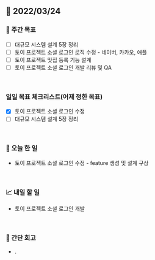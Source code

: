 ## 📅 2022/03/24


### 👏 주간 목표

- [ ] 대규모 시스템 설계 5장 정리
- [ ] 토이 프로젝트 소셜 로그인 로직 수정 - 네이버, 카카오, 애플 
- [ ] 토이 프로젝트 맛집 등록 기능 설계 
- [ ] 토이 프로젝트 소셜 로그인 개발 리뷰 및 QA

<br/>

### 일일 목표 체크리스트(어제 정한 목표)

- [x] 토이 프로젝트 소셜 로그인 수정
- [ ] 대규모 시스템 설계 5장 정리

<br/>

### 💯 오늘 한 일

- 토이 프로젝트 소셜 로그인 수정 - feature 생성 및 설계 구상

<br/>

### 📈 내일 할 일

- 토이 프로젝트 소셜 로그인 개발

<br/>

### 🤔 간단 회고

- .
 




 









